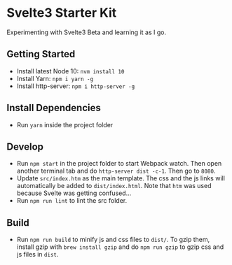 # Svelte3 Starter Kit

Experimenting with Svelte3 Beta and learning it as I go.

## Getting Started

- Install latest Node 10: `nvm install 10`
- Install Yarn: `npm i yarn -g`
- Install http-server: `npm i http-server -g`

## Install Dependencies

- Run `yarn` inside the project folder

## Develop

- Run `npm start` in the project folder to start Webpack watch. Then open another terminal tab and do `http-server dist -c-1`. Then go to `8080`.
- Update `src/index.htm` as the main template. The css and the js links will automatically be added to `dist/index.html`. Note that `htm` was used because Svelte was getting confused...
- Run `npm run lint` to lint the src folder.

## Build

- Run `npm run build` to minify js and css files to `dist/`. To gzip them, install gzip with `brew install gzip` and do `npm run gzip` to gzip css and js files in `dist`.
